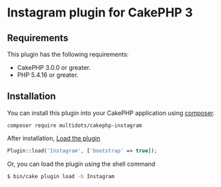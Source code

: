 # Instagram plugin for CakePHP 3

## Requirements

This plugin has the following requirements:

* CakePHP 3.0.0 or greater.
* PHP 5.4.16 or greater.

## Installation

You can install this plugin into your CakePHP application using [composer](http://getcomposer.org).

```
composer require multidots/cakephp-instagram
```

After installation, [Load the plugin](http://book.cakephp.org/3.0/en/plugins.html#loading-a-plugin)
```php
Plugin::load('Instagram', ['bootstrap' => true]);
```
Or, you can load the plugin using the shell command
```sh
$ bin/cake plugin load -b Instagram
